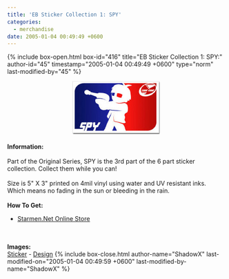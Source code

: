 ```yaml
---
title: 'EB Sticker Collection 1: SPY'
categories:
  - merchandise
date: 2005-01-04 00:49:49 +0600
---
```

{% include box-open.html box-id="416" title="EB Sticker Collection 1: SPY:" author-id="45" timestamp="2005-01-04 00:49:49 +0600" type="norm" last-modified-by="45" %}
	<center>
	<img src="/merchandise/images/smn_ebsc1s_title.jpg" border="0" alt="EB Sticker Collection 1: SPY" />
	</center>
	<br />
	<b>Information:</b>
	<br /><br />
	Part of the Original Series, SPY is the 3rd part of the 6 part sticker collection. 
	Collect them while you can! 
	<br /><br />
	Size is 5" X 3" printed on 4mil vinyl using water and UV resistant inks. Which means 
	no fading in the sun or bleeding in the rain.
	<br /><br />
	<b>How To Get:</b>
	<br />
	<ul>
	<li><a href="http://www.cafeshops.com/starmen.7693626">Starmen.Net Online Store</a></li>
	</ul>
	<br /><br />
	<b>Images:</b>
	<br />
	<a href="/merchandise/images/smn_ebsc1s_sticker.jpg">Sticker</a> - <a href="/merchandise/images/smn_ebsc1s_design.jpg">Design</a>
{% include box-close.html author-name="ShadowX" last-modified-on="2005-01-04 00:49:59 +0600" last-modified-by-name="ShadowX" %}
